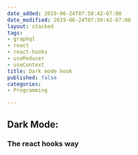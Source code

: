 ```yaml
---
date_added: 2019-06-24T07:50:42-07:00
date_modified: 2019-06-24T07:50:42-07:00
layout: stacked
tags:
- graphql
- react
- react-hooks
- useReducer
- useContext
title: Dark mode hook
published: false
categories:
- Programming

---
```

## Dark Mode: 

### The react hooks way